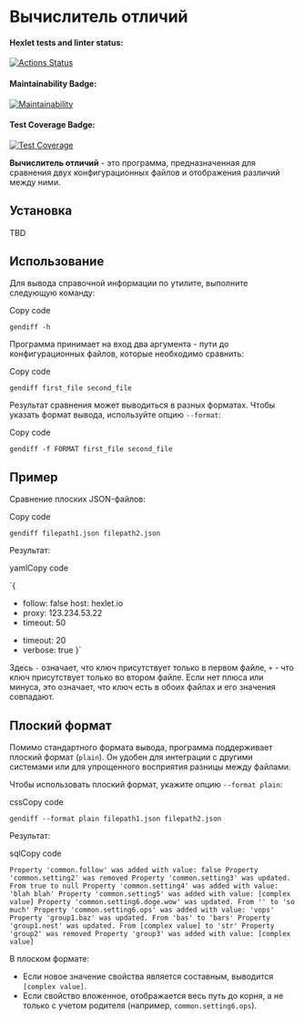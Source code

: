 # Вычислитель отличий

#### Hexlet tests and linter status:
[![Actions Status](https://github.com/eleron96/python-project-50/workflows/hexlet-check/badge.svg)](https://github.com/eleron96/python-project-50/actions)
#### Maintainability Badge:
[![Maintainability](https://api.codeclimate.com/v1/badges/ae82db826b8a6d6f28f6/maintainability)](https://codeclimate.com/github/eleron96/python-project-50/maintainability)
#### Test Coverage Badge:
[![Test Coverage](https://api.codeclimate.com/v1/badges/ae82db826b8a6d6f28f6/test_coverage)](https://codeclimate.com/github/eleron96/python-project-50/test_coverage)

**Вычислитель отличий** - это программа, предназначенная для сравнения двух конфигурационных файлов и отображения различий между ними.

## Установка

TBD

## Использование

Для вывода справочной информации по утилите, выполните следующую команду:

Copy code

`gendiff -h` 

Программа принимает на вход два аргумента - пути до конфигурационных файлов, которые необходимо сравнить:

Copy code

`gendiff first_file second_file` 

Результат сравнения может выводиться в разных форматах. Чтобы указать формат вывода, используйте опцию `--format`:

Copy code

`gendiff -f FORMAT first_file second_file` 

## Пример

Сравнение плоских JSON-файлов:

Copy code

`gendiff filepath1.json filepath2.json` 

Результат:

yamlCopy code

`{
  - follow: false
    host: hexlet.io
  - proxy: 123.234.53.22
  - timeout: 50
  + timeout: 20
  + verbose: true
}` 

Здесь `-` означает, что ключ присутствует только в первом файле, `+` - что ключ присутствует только во втором файле. Если нет плюса или минуса, это означает, что ключ есть в обоих файлах и его значения совпадают.


## Плоский формат

Помимо стандартного формата вывода, программа поддерживает плоский формат (`plain`). Он удобен для интеграции с другими системами или для упрощенного восприятия разницы между файлами.

Чтобы использовать плоский формат, укажите опцию `--format plain`:

cssCopy code

`gendiff --format plain filepath1.json filepath2.json` 

Результат:

sqlCopy code

`Property 'common.follow' was added with value: false
Property 'common.setting2' was removed
Property 'common.setting3' was updated. From true to null
Property 'common.setting4' was added with value: 'blah blah'
Property 'common.setting5' was added with value: [complex value]
Property 'common.setting6.doge.wow' was updated. From '' to 'so much'
Property 'common.setting6.ops' was added with value: 'vops'
Property 'group1.baz' was updated. From 'bas' to 'bars'
Property 'group1.nest' was updated. From [complex value] to 'str'
Property 'group2' was removed
Property 'group3' was added with value: [complex value]` 

В плоском формате:

-   Если новое значение свойства является составным, выводится `[complex value]`.
-   Если свойство вложенное, отображается весь путь до корня, а не только с учетом родителя (например, `common.setting6.ops`).
